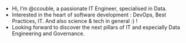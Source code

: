 - Hi, I’m @ccouble, a passionate IT Engineer, specialised in Data.
- Interested in the heart of software development : DevOps, Best Practices, IT. And also science & tech in general :) ! 
- Looking forward to discover the next pillars of IT and especially Data Engineering and Governance.

<!---
ccouble/ccouble is a ✨ special ✨ repository because its `README.md` (this file) appears on your GitHub profile.
You can click the Preview link to take a look at your changes.
--->
